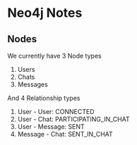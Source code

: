 # Neo4j Notes

## Nodes

We currently have 3 Node types
 1. Users
 2. Chats
 3. Messages

And 4 Relationship types

1. User - User: CONNECTED
2. User - Chat: PARTICIPATING_IN_CHAT
3. User - Message: SENT
4. Message - Chat: SENT_IN_CHAT